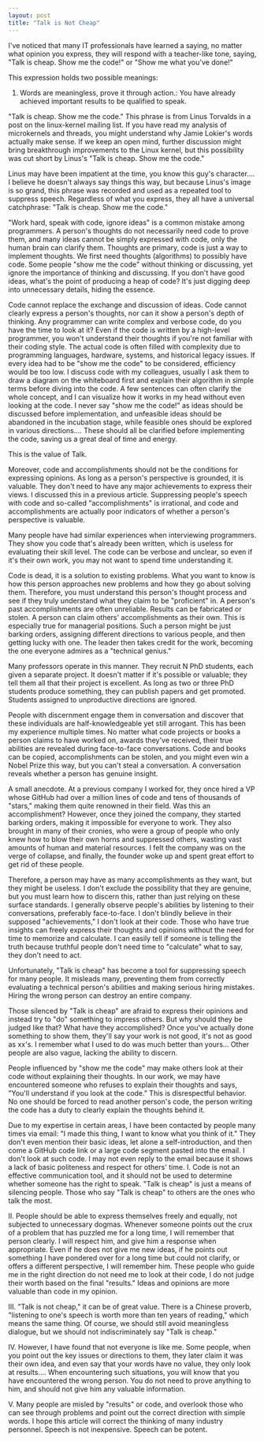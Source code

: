 ```yaml
---
layout: post
title: "Talk is Not Cheap"
---
```


I've noticed that many IT professionals have learned a saying, no matter what opinion you express, they will respond with a teacher-like tone, saying, "Talk is cheap. Show me the code!" or "Show me what you've done!"

This expression holds two possible meanings:

1. Words are meaningless, prove it through action.: You have already achieved important results to be qualified to speak.

"Talk is cheap. Show me the code." This phrase is from Linus Torvalds in a post on the linux-kernel mailing list. If you have read my analysis of microkernels and threads, you might understand why Jamie Lokier's words actually make sense. If we keep an open mind, further discussion might bring breakthrough improvements to the Linux kernel, but this possibility was cut short by Linus's "Talk is cheap. Show me the code."

Linus may have been impatient at the time, you know this guy's character.... I believe he doesn't always say things this way, but because Linus's image is so grand, this phrase was recorded and used as a repeated tool to suppress speech. Regardless of what you express, they all have a universal catchphrase: "Talk is cheap. Show me the code."

"Work hard, speak with code, ignore ideas" is a common mistake among programmers. A person's thoughts do not necessarily need code to prove them, and many ideas cannot be simply expressed with code, only the human brain can clarify them. Thoughts are primary, code is just a way to implement thoughts. We first need thoughts (algorithms) to possibly have code. Some people "show me the code" without thinking or discussing, yet ignore the importance of thinking and discussing. If you don't have good ideas, what's the point of producing a heap of code? It's just digging deep into unnecessary details, hiding the essence.

Code cannot replace the exchange and discussion of ideas. Code cannot clearly express a person's thoughts, nor can it show a person's depth of thinking. Any programmer can write complex and verbose code, do you have the time to look at it? Even if the code is written by a high-level programmer, you won't understand their thoughts if you're not familiar with their coding style. The actual code is often filled with complexity due to programming languages, hardware, systems, and historical legacy issues. If every idea had to be "show me the code" to be considered, efficiency would be too low. I discuss code with my colleagues, usually I ask them to draw a diagram on the whiteboard first and explain their algorithm in simple terms before diving into the code. A few sentences can often clarify the whole concept, and I can visualize how it works in my head without even looking at the code. I never say "show me the code!" as ideas should be discussed before implementation, and unfeasible ideas should be abandoned in the incubation stage, while feasible ones should be explored in various directions.... These should all be clarified before implementing the code, saving us a great deal of time and energy.

This is the value of Talk.

Moreover, code and accomplishments should not be the conditions for expressing opinions. As long as a person's perspective is grounded, it is valuable. They don't need to have any major achievements to express their views. I discussed this in a previous article. Suppressing people's speech with code and so-called "accomplishments" is irrational, and code and accomplishments are actually poor indicators of whether a person's perspective is valuable.

Many people have had similar experiences when interviewing programmers. They show you code that's already been written, which is useless for evaluating their skill level. The code can be verbose and unclear, so even if it's their own work, you may not want to spend time understanding it.

Code is dead, it is a solution to existing problems. What you want to know is how this person approaches new problems and how they go about solving them. Therefore, you must understand this person's thought process and see if they truly understand what they claim to be "proficient" in. A person's past accomplishments are often unreliable. Results can be fabricated or stolen. A person can claim others' accomplishments as their own. This is especially true for managerial positions. Such a person might be just barking orders, assigning different directions to various people, and then getting lucky with one. The leader then takes credit for the work, becoming the one everyone admires as a "technical genius."

Many professors operate in this manner. They recruit N PhD students, each given a separate project. It doesn't matter if it's possible or valuable; they tell them all that their project is excellent. As long as two or three PhD students produce something, they can publish papers and get promoted. Students assigned to unproductive directions are ignored.

People with discernment engage them in conversation and discover that these individuals are half-knowledgeable yet still arrogant. This has been my experience multiple times. No matter what code projects or books a person claims to have worked on, awards they've received, their true abilities are revealed during face-to-face conversations. Code and books can be copied, accomplishments can be stolen, and you might even win a Nobel Prize this way, but you can't steal a conversation. A conversation reveals whether a person has genuine insight.

A small anecdote. At a previous company I worked for, they once hired a VP whose GitHub had over a million lines of code and tens of thousands of "stars," making them quite renowned in their field. Was this an accomplishment? However, once they joined the company, they started barking orders, making it impossible for everyone to work. They also brought in many of their cronies, who were a group of people who only knew how to blow their own horns and suppressed others, wasting vast amounts of human and material resources. I felt the company was on the verge of collapse, and finally, the founder woke up and spent great effort to get rid of these people.

Therefore, a person may have as many accomplishments as they want, but they might be useless. I don't exclude the possibility that they are genuine, but you must learn how to discern this, rather than just relying on these surface standards. I generally observe people's abilities by listening to their conversations, preferably face-to-face. I don't blindly believe in their supposed "achievements," I don't look at their code. Those who have true insights can freely express their thoughts and opinions without the need for time to memorize and calculate. I can easily tell if someone is telling the truth because truthful people don't need time to "calculate" what to say, they don't need to act.

Unfortunately, "Talk is cheap" has become a tool for suppressing speech for many people. It misleads many, preventing them from correctly evaluating a technical person's abilities and making serious hiring mistakes. Hiring the wrong person can destroy an entire company.

Those silenced by "Talk is cheap" are afraid to express their opinions and instead try to "do" something to impress others. But why should they be judged like that? What have they accomplished? Once you've actually done something to show them, they'll say your work is not good, it's not as good as xx's. I remember what I used to do was much better than yours... Other people are also vague, lacking the ability to discern.

People influenced by "show me the code" may make others look at their code without explaining their thoughts. In our work, we may have encountered someone who refuses to explain their thoughts and says, "You'll understand if you look at the code." This is disrespectful behavior. No one should be forced to read another person's code, the person writing the code has a duty to clearly explain the thoughts behind it.

Due to my expertise in certain areas, I have been contacted by people many times via email: "I made this thing, I want to know what you think of it." They don't even mention their basic ideas, let alone a self-introduction, and then come a GitHub code link or a large code segment pasted into the email. I don't look at such code. I may not even reply to the email because it shows a lack of basic politeness and respect for others' time. I. Code is not an effective communication tool, and it should not be used to determine whether someone has the right to speak. "Talk is cheap" is just a means of silencing people. Those who say "Talk is cheap" to others are the ones who talk the most.

II. People should be able to express themselves freely and equally, not subjected to unnecessary dogmas. Whenever someone points out the crux of a problem that has puzzled me for a long time, I will remember that person clearly. I will respect him, and give him a response when appropriate. Even if he does not give me new ideas, if he points out something I have pondered over for a long time but could not clarify, or offers a different perspective, I will remember him. These people who guide me in the right direction do not need me to look at their code, I do not judge their worth based on the final "results." Ideas and opinions are more valuable than code in my opinion.

III. "Talk is not cheap," it can be of great value. There is a Chinese proverb, "listening to one's speech is worth more than ten years of reading," which means the same thing. Of course, we should still avoid meaningless dialogue, but we should not indiscriminately say "Talk is cheap."

IV. However, I have found that not everyone is like me. Some people, when you point out the key issues or directions to them, they later claim it was their own idea, and even say that your words have no value, they only look at results.... When encountering such situations, you will know that you have encountered the wrong person. You do not need to prove anything to him, and should not give him any valuable information.

V. Many people are misled by "results" or code, and overlook those who can see through problems and point out the correct direction with simple words. I hope this article will correct the thinking of many industry personnel. Speech is not inexpensive. Speech can be potent.